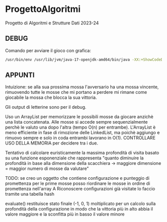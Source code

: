 # ProgettoAlgoritmi
Progetto di Algoritmi e Strutture Dati 2023-24

## DEBUG
Comando per avviare il gioco con grafica:
```bash
/usr/bin/env /usr/lib/jvm/java-17-openjdk-amd64/bin/java -XX:+ShowCodeDetailsInExceptionMessages -cp /home/ivan/.config/Code/User/workspaceStorage/8e146f0cc4710eb650eb9badd0eb4402/redhat.java/jdt_ws/Unibo_c8ba3648/bin connectx.CXGame 5 6 4 connectx.PojamDesi.PojamDesi connectx.L1.L1
```

## APPUNTI
Intuizione: se alla sua prossima mossa l'avversario ha una mossa vincente, rimuovendo tutte le mosse che mi portano a perdere mi rimane come giocabile la mossa che blocca la sua vittoria.

Gli output di letterine sono per il debug.

Uso un ArrayList per memorizzare le possibili mosse da giocare anzichè una lista concatenata. Alle mosse si accede sempre sequenzialmente perchè le valuto una dopo l'altra (tempo O(n) per entrambe). L'ArrayList è meno efficiente in fase di rimozione delle LinkedList, ma poichè aggiungo e rimuovo sempre e solo in coda entrambi lavorano in O(1). CONTROLLARE USO DELLA MEMORIA per decidere tra i due.

Tentativo di calcolare euristicamente la massima profondità di visita basato su una funzione esponenziale che rappresenta "quanto diminuire la profondità in base alla dimensione della scacchiera -> maggiore dimensione = maggior numero di mosse da valutare"

TODO: se creo un oggetto che contiene configurazione e punteggio di promettenza per le prime mosse posso riordinare le mosse in ordine di promettenza nell'array A
Riconoscere configurazioni già visitate lo faccio tramite una tabella hash

evaluate() restituisce stato finale (-1, 0, 1) moltiplicato per un calcolo sulla profondità della configurazione in modo che la vittoria più in alto abbia il valore maggiore e la sconfitta più in basso il valore minore
